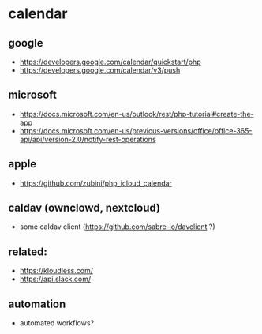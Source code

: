 # calendar

## google
- https://developers.google.com/calendar/quickstart/php
- https://developers.google.com/calendar/v3/push



## microsoft
- https://docs.microsoft.com/en-us/outlook/rest/php-tutorial#create-the-app
- https://docs.microsoft.com/en-us/previous-versions/office/office-365-api/api/version-2.0/notify-rest-operations


## apple
- https://github.com/zubini/php_icloud_calendar


## caldav (ownclowd, nextcloud)
- some caldav client (https://github.com/sabre-io/davclient ?)

## related:
- https://kloudless.com/
- https://api.slack.com/

## automation
- automated workflows?
